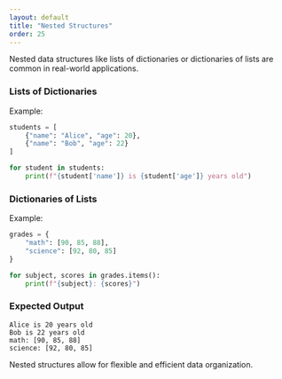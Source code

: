 ```yaml
---
layout: default
title: "Nested Structures"
order: 25
---
```


Nested data structures like lists of dictionaries or dictionaries of lists are common in real-world applications.

### Lists of Dictionaries

Example:

```python
students = [
    {"name": "Alice", "age": 20},
    {"name": "Bob", "age": 22}
]

for student in students:
    print(f"{student['name']} is {student['age']} years old")
```

### Dictionaries of Lists

Example:

```python
grades = {
    "math": [90, 85, 88],
    "science": [92, 80, 85]
}

for subject, scores in grades.items():
    print(f"{subject}: {scores}")
```

### Expected Output

```plaintext
Alice is 20 years old
Bob is 22 years old
math: [90, 85, 88]
science: [92, 80, 85]
```

Nested structures allow for flexible and efficient data organization.
